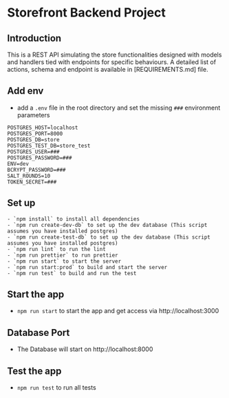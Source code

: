 # Storefront Backend Project

## Introduction ##

This is a REST API simulating the store functionalities designed with models and handlers tied with endpoints for specific behaviours. A detailed list of actions, schema and endpoint is available in [REQUIREMENTS.md] file.

## Add env
- add a `.env` file in the root directory and set the missing `###` environment parameters

```
POSTGRES_HOST=localhost
POSTGRES_PORT=8000
POSTGRES_DB=store
POSTGRES_TEST_DB=store_test
POSTGRES_USER=###
POSTGRES_PASSWORD=###
ENV=dev
BCRYPT_PASSWORD=###
SALT_ROUNDS=10
TOKEN_SECRET=###
```

## Set up

```
- `npm install` to install all dependencies
- `npm run create-dev-db` to set up the dev database (This script assumes you have installed postgres)
- `npm run create-test-db` to set up the dev database (This script assumes you have installed postgres)
- `npm run lint` to run the lint
- `npm run prettier` to run prettier
- `npm run start` to start the server
- `npm run start:prod` to build and start the server
- `npm run test` to build and run the test
```

## Start the app
- `npm run start` to start the app and get access via http://localhost:3000

## Database Port
- The Database will start on http://localhost:8000


## Test the app
- `npm run test` to run all tests